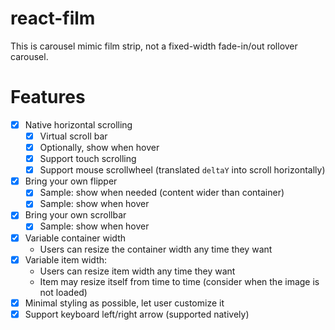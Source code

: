 # react-film

This is carousel mimic film strip, not a fixed-width fade-in/out rollover carousel.

# Features

* [x] Native horizontal scrolling
   * [x] Virtual scroll bar
   * [x] Optionally, show when hover
   * [x] Support touch scrolling
   * [x] Support mouse scrollwheel (translated `deltaY` into scroll horizontally)
* [x] Bring your own flipper
   * [x] Sample: show when needed (content wider than container)
   * [x] Sample: show when hover
* [x] Bring your own scrollbar
   * [x] Sample: show when hover
* [x] Variable container width
   * Users can resize the container width any time they want
* [x] Variable item width:
   * Users can resize item width any time they want
   * Item may resize itself from time to time (consider when the image is not loaded)
* [x] Minimal styling as possible, let user customize it
* [x] Support keyboard left/right arrow (supported natively)
